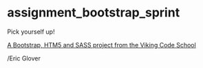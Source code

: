 assignment_bootstrap_sprint
===========================

Pick yourself up!

[A Bootstrap, HTM5 and SASS project from the Viking Code School](http://www.vikingcodeschool.com)


/Eric Glover
